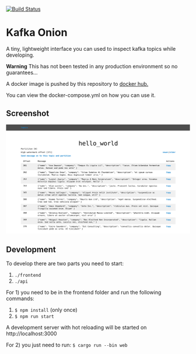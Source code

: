 [![Build Status](https://travis-ci.org/mahulst/kafka-onion.svg?branch=master)](https://travis-ci.org/mahulst/kafka-onion)

# Kafka Onion

A tiny, lightweight interface you can used to inspect kafka topics while developing.

**Warning** This has not been tested in any production environment so no guarantees...

A docker image is pushed by this repository to [docker hub.](https://cloud.docker.com/repository/docker/mahulst/kafka-ui)

You can view the docker-compose.yml on how you can use it.

## Screenshot

![Preview of interface][screenshot]

## Development

To develop there are two parts you need to start:

1) `./frontend`  
2) `./api`


For 1) you need to be in the frontend folder and run the following commands:  

1) `$ npm install` (only once)  
2) `$ npm run start`

A development server with hot reloading will be started on http://localhost:3000


For 2) you just need to run:
`$ cargo run --bin web`


[screenshot]: https://raw.githubusercontent.com/mahulst/kafka-onion/master/docs/screenshot.png "Preview of interface"
